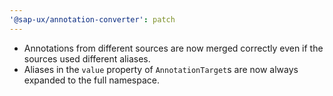 ```yaml
---
'@sap-ux/annotation-converter': patch
---
```


- Annotations from different sources are now merged correctly even if the sources used different aliases.
- Aliases in the `value` property of `AnnotationTarget`s are now always expanded to the full namespace.  
